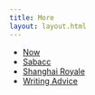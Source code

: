 ```yaml
---
title: More
layout: layout.html
---
```

<div class="more-page">

- [Now](/now)
- [Sabacc](/sabacc)
- [Shanghai Royale](/shanghai-royale)
- [Writing Advice](/writing-advice)

</div>
